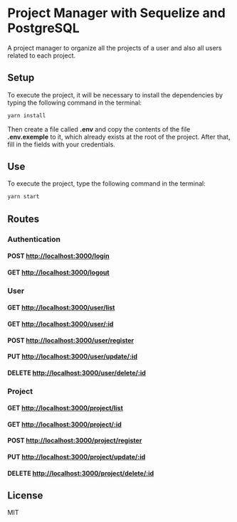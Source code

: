# Project Manager with Sequelize and PostgreSQL

A project manager to organize all the projects of a user and also all users related to each project.

## Setup

To execute the project, it will be necessary to install the dependencies by typing the following command in the terminal:

```bash
yarn install
```

Then create a file called **.env** and copy the contents of the file **.env.exemple** to it, which already exists at the root of the project. After that, fill in the fields with your credentials.

## Use

To execute the project, type the following command in the terminal:

```bash
yarn start
```

## Routes

### Authentication

#### POST [http://localhost:3000/login](http://localhost:3000/login)

#### GET [http://localhost:3000/logout](http://localhost:3000/login)

### User

#### GET [http://localhost:3000/user/list](http://localhost:3000/user/list)

#### GET [http://localhost:3000/user/:id](http://localhost:3000/user/)

#### POST [http://localhost:3000/user/register](http://localhost:3000/user/register)

#### PUT [http://localhost:3000/user/update/:id](http://localhost:3000/user/update)

#### DELETE [http://localhost:3000/user/delete/:id](http://localhost:3000/user/delete)

### Project

#### GET [http://localhost:3000/project/list](http://localhost:3000/project/list)

#### GET [http://localhost:3000/project/:id](http://localhost:3000/project/)

#### POST [http://localhost:3000/project/register](http://localhost:3000/project/register)

#### PUT [http://localhost:3000/project/update/:id](http://localhost:3000/usprojecter/update)

#### DELETE [http://localhost:3000/project/delete/:id](http://localhost:3000/project/delete)


## License

MIT

